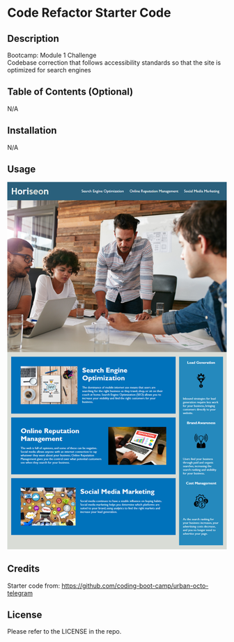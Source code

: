 # Code Refactor Starter Code

## Description

Bootcamp: Module 1 Challenge <br />
Codebase correction that follows accessibility standards so that the site is optimized for search engines

## Table of Contents (Optional)

N/A

## Installation

N/A

## Usage

![alt text](https://github.com/fjnelson/Module1Challenge/blob/main/assets/images/01-html-css-git-homework-demo.png)

## Credits

Starter code from: https://github.com/coding-boot-camp/urban-octo-telegram

## License

Please refer to the LICENSE in the repo.